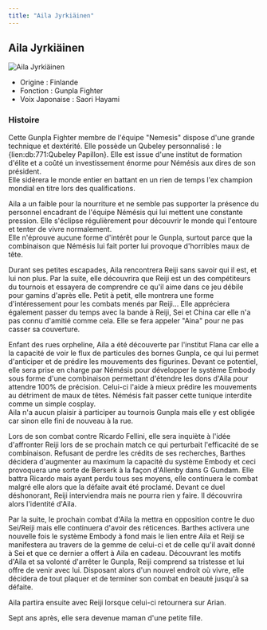 ```yaml
---
title: "Aila Jyrkiäinen"
---
```


Aila Jyrkiäinen
---------------


![Aila Jyrkiäinen](/images/stories/saga/gundambf/persos/aira.png)


* Origine : Finlande
* Fonction : Gunpla Fighter
* Voix Japonaise : Saori Hayami


### Histoire


Cette Gunpla Fighter membre de l'équipe "Nemesis" dispose d'une grande technique et dextérité. Elle possède un Qubeley personnalisé : le {lien:db:771:Qubeley Papillon}. Elle est issue d'une institut de formation d'élite et a coûté un investissement énorme pour Némésis aux dires de son président.   
Elle sidèrera le monde entier en battant en un rien de temps l'ex champion mondial en titre lors des qualifications.


Aila a un faible pour la nourriture et ne semble pas supporter la présence du personnel encadrant de l'équipe Némésis qui lui mettent une constante pression. Elle s'éclipse régulièrement pour découvrir le monde qui l'entoure et tenter de vivre normalement.   
Elle n'éprouve aucune forme d'intérêt pour le Gunpla, surtout parce que la combinaison que Némésis lui fait porter lui provoque d'horribles maux de tête.


Durant ses petites escapades, Aila rencontrera Reiji sans savoir qui il est, et lui non plus. Par la suite, elle découvrira que Reiji est un des compétiteurs du tournois et essayera de comprendre ce qu'il aime dans ce jeu débile pour gamins d'après elle. Petit à petit, elle montrera une forme d'intéressement pour les combats menés par Reiji... Elle appréciera également passer du temps avec la bande à Reiji, Sei et China car elle n'a pas connu d'amitié comme cela. Elle se fera appeler "Aina" pour ne pas casser sa couverture.


Enfant des rues orpheline, Aila a été découverte par l'institut Flana car elle a la capacité de voir le flux de particules des bornes Gunpla, ce qui lui permet d'anticiper et de prédire les mouvements des figurines. Devant ce potentiel, elle sera prise en charge par Némésis pour développer le système Embody sous forme d'une combinaison permettant d'étendre les dons d'Aila pour attendre 100% de précision. Celui-ci l'aide à mieux prédire les mouvements au détriment de maux de têtes. Némésis fait passer cette tunique interdite comme un simple cosplay.   
Aila n'a aucun plaisir à participer au tournois Gunpla mais elle y est obligée car sinon elle fini de nouveau à la rue.


Lors de son combat contre Ricardo Fellini, elle sera inquiète à l'idée d'affronter Reiji lors de se prochain match ce qui perturbait l'efficacité de se combinaison. Refusant de perdre les crédits de ses recherches, Barthes décidera d'augmenter au maximum la capacité du système Embody et ceci provoquera une sorte de Berserk à la façon d'Allenby dans G Gundam. Elle battra Ricardo mais ayant perdu tous ses moyens, elle continuera le combat malgré elle alors que la défaite avait été proclamé. Devant ce duel déshonorant, Reiji interviendra mais ne pourra rien y faire. Il découvrira alors l'identité d'Aila.


Par la suite, le prochain combat d'Aila la mettra en opposition contre le duo Sei/Reiji mais elle continuera d'avoir des réticences. Barthes activera une nouvelle fois le système Embody à fond mais le lien entre Aila et Reiji se manifestera au travers de la gemme de celui-ci et de celle qu'il avait donné à Sei et que ce dernier a offert à Aila en cadeau. Découvrant les motifs d'Aila et sa volonté d'arrêter le Gunpla, Reiji comprend sa tristesse et lui offre de venir avec lui. Disposant alors d'un nouvel endroit où vivre, elle décidera de tout plaquer et de terminer son combat en beauté jusqu'à sa défaite.


Aila partira ensuite avec Reiji lorsque celui-ci retournera sur Arian.


Sept ans après, elle sera devenue maman d'une petite fille. 



